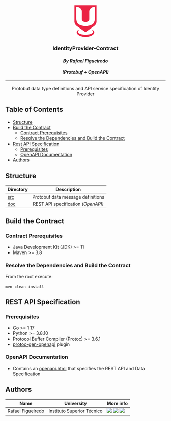 <p align="center">
  <img src="./../../sureThing.png" width="70" height="100" alt="CROSS Logo"/>
</p>

<h3 align="center">IdentityProvider-Contract</i></h3>
<h4 align="center"><i>By Rafael Figueiredo</i></h4>
<h4 align="center"><i>(Protobuf + OpenAPI)</i></h4>

---

<p align = "center">Protobuf data type definitions and API service specification of Identity Provider</p>

## Table of Contents

- [Structure](#structure)
- [Build the Contract](#build-the-contract)
    - [Contract Prerequisites](#contract-prerequisites)
    - [Resolve the Dependencies and Build the Contract](#resolve-the-dependencies-and-build-the-contract)
- [Rest API Specification](#rest-api-specification)
  - [Prerequisites](#prerequisites)
  - [OpenAPI Documentation](#openapi-documentation)
- [Authors](#authors)

## Structure

| Directory              |            Description             |
|:-----------------------|:----------------------------------:|
| [src](src)             | Protobuf data message definitions  |
| [doc](doc)             | REST API specification _(OpenAPI)_ |

## Build the Contract

### Contract Prerequisites

- Java Development Kit (JDK) >= 11
- Maven >= 3.8

### Resolve the Dependencies and Build the Contract

From the root execute:

```shell script
mvn clean install
```

## REST API Specification

### Prerequisites

- Go >= 1.17
- Python >= 3.8.10
- Protocol Buffer Compiler (Protoc) >= 3.6.1
- [protoc-gen-openapi](https://github.com/google/gnostic/tree/master/cmd/protoc-gen-openapi) plugin

### OpenAPI Documentation

- Contains an [openapi.html](doc/openapi.html) that specifies the REST API and Data Specification



## Authors

| Name              | University                 | More info                                                                                                                                                                                                                                                                                                                                                         |
|-------------------|----------------------------|-------------------------------------------------------------------------------------------------------------------------------------------------------------------------------------------------------------------------------------------------------------------------------------------------------------------------------------------------------------------|
| Rafael Figueiredo | Instituto Superior Técnico | [<img src="https://i.ibb.co/brG8fnX/mail-6.png" width="17">](mailto:rafafigoalexandre@gmail.com "rafafigoalexandre@gmail.com") [<img src="https://github.githubassets.com/favicon.ico" width="17">](https://github.com/rafafigo "rafafigo") [<img src="https://i.ibb.co/TvQPw7N/linkedin-logo.png" width="17">](https://www.linkedin.com/in/rafafigo/ "rafafigo") |
